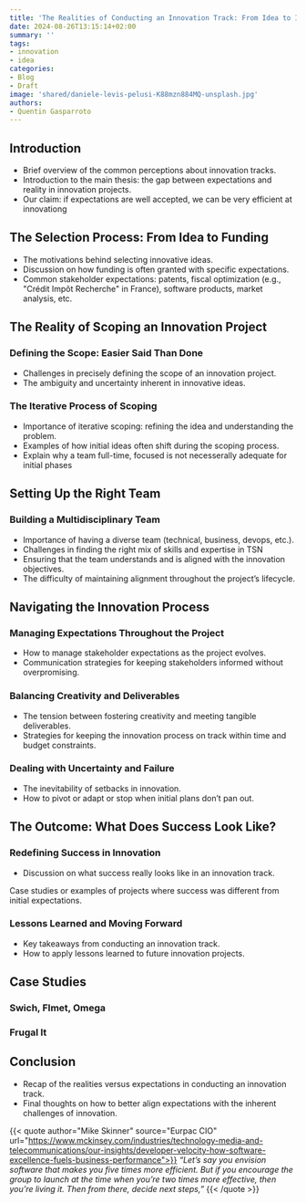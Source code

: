```yaml
---
title: 'The Realities of Conducting an Innovation Track: From Idea to Implementation'
date: 2024-08-26T13:15:14+02:00
summary: ''
tags:
- innovation
- idea
categories: 
- Blog
- Draft
image: 'shared/daniele-levis-pelusi-K88mzn884MQ-unsplash.jpg'
authors: 
- Quentin Gasparroto
---
```


## Introduction

- Brief overview of the common perceptions about innovation tracks.
- Introduction to the main thesis: the gap between expectations and reality in innovation projects.
- Our claim: if expectations are well accepted, we can be very efficient at innovationg

## The Selection Process: From Idea to Funding

- The motivations behind selecting innovative ideas.
- Discussion on how funding is often granted with specific expectations.
- Common stakeholder expectations: patents, fiscal optimization (e.g., "Crédit Impôt Recherche" in France), software products, market analysis, etc.

## The Reality of Scoping an Innovation Project

### Defining the Scope: Easier Said Than Done

- Challenges in precisely defining the scope of an innovation project.
- The ambiguity and uncertainty inherent in innovative ideas.

### The Iterative Process of Scoping

- Importance of iterative scoping: refining the idea and understanding the problem.
- Examples of how initial ideas often shift during the scoping process.
- Explain why a team full-time, focused is not necesserally adequate for initial phases

## Setting Up the Right Team

### Building a Multidisciplinary Team

- Importance of having a diverse team (technical, business, devops, etc.).
- Challenges in finding the right mix of skills and expertise in TSN
- Ensuring that the team understands and is aligned with the innovation objectives.
- The difficulty of maintaining alignment throughout the project’s lifecycle.

## Navigating the Innovation Process

### Managing Expectations Throughout the Project

- How to manage stakeholder expectations as the project evolves.
- Communication strategies for keeping stakeholders informed without overpromising.

### Balancing Creativity and Deliverables

- The tension between fostering creativity and meeting tangible deliverables.
- Strategies for keeping the innovation process on track within time and budget constraints.

### Dealing with Uncertainty and Failure

- The inevitability of setbacks in innovation.
- How to pivot or adapt or stop when initial plans don’t pan out.

## The Outcome: What Does Success Look Like?

### Redefining Success in Innovation

- Discussion on what success really looks like in an innovation track.

Case studies or examples of projects where success was different from initial expectations.

### Lessons Learned and Moving Forward

- Key takeaways from conducting an innovation track.
- How to apply lessons learned to future innovation projects.

## Case Studies

### Swich, FImet, Omega

### Frugal It

## Conclusion

- Recap of the realities versus expectations in conducting an innovation track.
- Final thoughts on how to better align expectations with the inherent challenges of innovation.

{{< quote author="Mike Skinner" source="Eurpac CIO" url="https://www.mckinsey.com/industries/technology-media-and-telecommunications/our-insights/developer-velocity-how-software-excellence-fuels-business-performance">}}
*“Let’s say you envision software that makes you five times more efficient. But if you encourage the group to launch at the time when you’re two times more effective, then you’re living it. Then from there, decide next steps,”*
{{< /quote >}}


